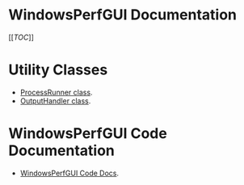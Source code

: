 # WindowsPerfGUI Documentation

[[_TOC_]]

# Utility Classes

* [ProcessRunner class](utility-classes\process-runner.md).
* [OutputHandler class](utility-classes\output-handler.md).

# WindowsPerfGUI Code Documentation

* [WindowsPerfGUI Code Docs](dev.md).
